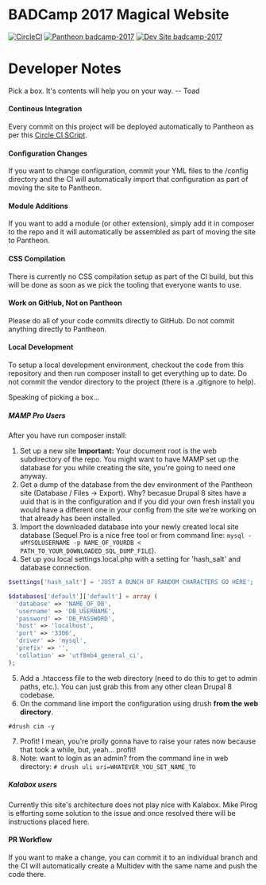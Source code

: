 # BADCamp 2017 Magical Website

[![CircleCI](https://circleci.com/gh/badcamp/badcamp-2017.svg?style=svg)](https://circleci.com/gh/populist/badcamp-2017)
[![Pantheon badcamp-2017](https://img.shields.io/badge/pantheon-badcamp_2017-yellow.svg)](https://dashboard.pantheon.io/sites/8d658997-7a61-4db8-9be8-0f16b8b62022#dev/code)
[![Dev Site badcamp-2017](https://img.shields.io/badge/site-badcamp_2017-blue.svg)](http://dev-badcamp-2017.pantheonsite.io/)

# Developer Notes
Pick a box. It's contents will help you on your way. -- Toad
#### Continous Integration
Every commit on this project will be deployed automatically to Pantheon  as per this [Circle CI SCript](https://github.com/badcamp/badcamp-2017/blob/master/circle.yml).
#### Configuration Changes
If you want to change configuration, commit your YML files to the /config directory and the CI will automatically import that configuration as part of moving the site to Pantheon.
#### Module Additions
If you want to add a module (or other extension), simply add it in composer to the repo and it will automatically be assembled as part of moving the site to Pantheon.
#### CSS Compilation
There is currently no CSS compilation setup as part of the CI build, but this will be done as soon as we pick the tooling that everyone wants to use.
#### Work on GitHub, Not on Pantheon
Please do all of your code commits directly to GitHub. Do not commit anything directly to Pantheon.
#### Local Development
To setup a local development environment, checkout the code from this repository and then run composer install to get everything up to date. Do not commit the vendor directory to the project (there is a .gitignore to help).

Speaking of picking a box...
##### MAMP Pro Users
After you have run composer install:
1. Set up a new site **Important:** Your document root is the web subdirectory of the repo. You might want to have MAMP set up the database for you while creating the site, you're going to need one anyway.
2. Get a dump of the database from the dev environment of the Pantheon site (Database / Files -> Export). Why? becasue Drupal 8 sites have a uuid that is in the configuration and if you did your own fresh install you would have a different one in your config from the site we're working on that already has been installed.
3. Import the downloaded database into your newly created local site database (Sequel Pro is a nice free tool or from command line: ```mysql -uMYSQLUSERNAME -p NAME_OF_YOURDB < PATH_TO_YOUR_DOWNLOADED_SQL_DUMP_FILE```).
4. Set up you local settings.local.php with a setting for 'hash_salt' and database connection.
```PHP
$settings['hash_salt'] = 'JUST A BUNCH OF RANDOM CHARACTERS GO HERE';

$databases['default']['default'] = array (
  'database' => 'NAME_OF_DB',
  'username' => 'DB_USERNAME',
  'password' => 'DB_PASSWORD',
  'host' => 'localhost',
  'port' => '3306',
  'driver' => 'mysql',
  'prefix' => '',
  'collation' => 'utf8mb4_general_ci',
);
```
5. Add a .htaccess file to the web directory (need to do this to get to admin paths, etc.). You can just grab this from any other clean Drupal 8 codebase.
6. On the command line import the configuration using drush **from the web directory**.
```text
#drush cim -y
```
7. Profit! I mean, you're prolly gonna have to raise your rates now because that took a while, but, yeah... profit!
8. Note: want to login as an admin? from the command line in web directory: ```# drush uli uri=WHATEVER_YOU_SET_NAME_TO```
##### Kalabox users
Currently this site's architecture does not play nice with Kalabox. Mike Pirog is efforting some solution to the issue and once resolved there will be instructions placed here.

#### PR Workflow
If you want to make a change, you can commit it to an individual branch and the CI will automatically create a Multidev with the same name and push the code there.

